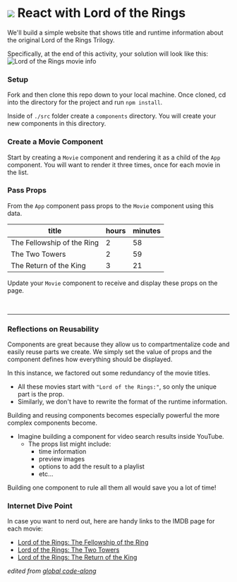 # ![](https://ga-dash.s3.amazonaws.com/production/assets/logo-9f88ae6c9c3871690e33280fcf557f33.png) React with Lord of the Rings

We'll build a simple website that shows title and runtime information about the
original Lord of the Rings Trilogy.

Specifically, at the end of this activity, your solution will look like this:
![Lord of the Rings movie info](https://github.com/WDI-SEA/react_intro_global/blob/master/images/lotr.png)

### Setup
Fork and then clone this repo down to your local machine. Once cloned, cd into the directory for the project and run `npm install`.

Inside of `./src` folder create a `components` directory. You will create your new components in this directory.

### Create a Movie Component

Start by creating a `Movie` component and rendering it as a child of the `App` component. You will want to render it three times, once for each movie in the list.

### Pass Props

From the `App` component pass props to the `Movie` component using this data.

title | hours | minutes
------|-------|--------
The Fellowship of the Ring | 2 | 58
The Two Towers | 2 | 59
The Return of the King | 3 | 21

Update your `Movie` component to receive and display these props on the page.

<br>

---

### Reflections on Reusability

Components are great because they allow us to compartmentalize code and easily reuse parts we create. We simply set the value of props and the component defines how everything should be displayed.

In this instance, we factored out some redundancy of the
movie titles.
- All these movies start with `"Lord of the Rings:"`, so only the unique part is the prop.
- Similarly, we don't have to rewrite the format of the runtime information.

Building and reusing components becomes especially powerful the more complex components become.
- Imagine building a component for video search results inside YouTube.
  - The props list might include:
    - time information
    - preview images
    - options to add the result to a playlist
    - etc...

Building one component to rule all them all would save you a lot of time!


### Internet Dive Point
In case you want to nerd out, here are handy links to the IMDB page for each
movie:

* [Lord of the Rings: The Fellowship of the Ring](http://www.imdb.com/title/tt0120737/)
* [Lord of the Rings: The Two Towers](http://www.imdb.com/title/tt0167261/)
* [Lord of the Rings: The Return of the King](http://www.imdb.com/title/tt0167260/)

_edited from [global code-along](https://github.com/WDI-SEA/react_intro_global/blob/master/11-lotr-codealong.md)_
